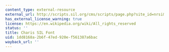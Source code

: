 ```yaml
---
content_type: external-resource
external_url: http://scripts.sil.org/cms/scripts/page.php?site_id=nrsi&id=CharisSILfont
has_external_license_warning: true
license: https://en.wikipedia.org/wiki/All_rights_reserved
status: ''
title: Charis SIL Font
uid: 1dd8168a-2b6f-47ed-920e-f561387a6bac
wayback_url: ''
---
```

